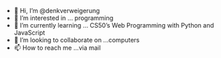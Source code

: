 - 👋 Hi, I’m @denkverweigerung
- 👀 I’m interested in ... programming
- 🌱 I’m currently learning ... CS50’s Web Programming with Python and JavaScript
- 💞️ I’m looking to collaborate on ...computers
- 📫 How to reach me ...via mail

<!---
denkverweigerung/denkverweigerung is a ✨ special ✨ repository because its `README.md` (this file) appears on your GitHub profile.
You can click the Preview link to take a look at your changes.
--->
